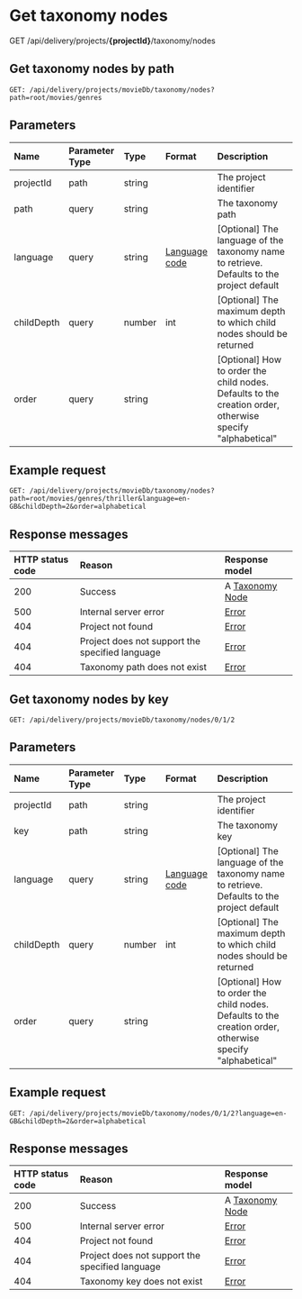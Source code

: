 # Get taxonomy nodes
<span class="label label--get">GET</span> /api/delivery/projects/**{projectId}**/taxonomy/nodes

## Get taxonomy nodes by path

```http
GET: /api/delivery/projects/movieDb/taxonomy/nodes?path=root/movies/genres
```
 
## Parameters
| Name | Parameter Type | Type | Format | Description |
| :------- | :--------- |  :--- | :----- | :--------- |
| projectId | path | string | | The project identifier |
| path | query | string |  | The taxonomy path |
| language | query | string | [Language code](/localization.md) | [Optional] The language of the taxonomy name to retrieve. Defaults to the project default |
| childDepth | query | number | int | [Optional] The maximum depth to which child nodes should be returned |
| order | query |  string | | [Optional] How to order the child nodes. Defaults to the creation order, otherwise specify "alphabetical" |

## Example request
```http
GET: /api/delivery/projects/movieDb/taxonomy/nodes?path=root/movies/genres/thriller&language=en-GB&childDepth=2&order=alphabetical
```

## Response messages

| HTTP status code | Reason | Response model |
|:-|:-|:-|
| 200 | Success | A [Taxonomy Node](/model/taxonomy-node.md) |
| 500 | Internal server error | [Error](/key-concepts/errors.md) |
| 404 | Project not found | [Error](/key-concepts/errors.md) |
| 404 | Project does not support the specified language | [Error](/key-concepts/errors.md) |
| 404 | Taxonomy path does not exist | [Error](/key-concepts/errors.md) |


## Get taxonomy nodes by key

```http
GET: /api/delivery/projects/movieDb/taxonomy/nodes/0/1/2
```

## Parameters
| Name | Parameter Type | Type | Format | Description |
| :------- | :-------|  :--- | :----- | :------------ |
| projectId | path | string | | The project identifier |
| key | path | string |  | The taxonomy key |
| language | query | string | [Language code](/localization.md) | [Optional] The language of the taxonomy name to retrieve. Defaults to the project default |
| childDepth | query | number | int | [Optional] The maximum depth to which child nodes should be returned |
| order | query |  string | | [Optional] How to order the child nodes. Defaults to the creation order, otherwise specify "alphabetical" |


## Example request
```http
GET: /api/delivery/projects/movieDb/taxonomy/nodes/0/1/2?language=en-GB&childDepth=2&order=alphabetical
```

## Response messages

| HTTP status code | Reason | Response model |
|:-|:-|:-|
| 200 | Success | A [Taxonomy Node](/model/taxonomy-node.md) |
| 500 | Internal server error | [Error](/key-concepts/errors.md) |
| 404 | Project not found | [Error](/key-concepts/errors.md) |
| 404 | Project does not support the specified language | [Error](/key-concepts/errors.md) |
| 404 | Taxonomy key does not exist | [Error](/key-concepts/errors.md) |
